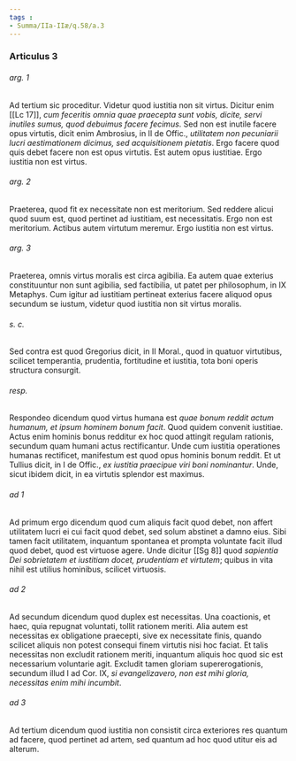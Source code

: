 ```yaml
---
tags : 
- Summa/IIa-IIæ/q.58/a.3
---
```


### Articulus 3

###### arg. 1
Ad tertium sic proceditur. Videtur quod iustitia non sit virtus. Dicitur enim [[Lc 17]], *cum feceritis omnia quae praecepta sunt vobis, dicite, servi inutiles sumus, quod debuimus facere fecimus*. Sed non est inutile facere opus virtutis, dicit enim Ambrosius, in II de Offic., *utilitatem non pecuniarii lucri aestimationem dicimus, sed acquisitionem pietatis*. Ergo facere quod quis debet facere non est opus virtutis. Est autem opus iustitiae. Ergo iustitia non est virtus.

###### arg. 2
Praeterea, quod fit ex necessitate non est meritorium. Sed reddere alicui quod suum est, quod pertinet ad iustitiam, est necessitatis. Ergo non est meritorium. Actibus autem virtutum meremur. Ergo iustitia non est virtus.

###### arg. 3
Praeterea, omnis virtus moralis est circa agibilia. Ea autem quae exterius constituuntur non sunt agibilia, sed factibilia, ut patet per philosophum, in IX Metaphys. Cum igitur ad iustitiam pertineat exterius facere aliquod opus secundum se iustum, videtur quod iustitia non sit virtus moralis.

###### s. c.
Sed contra est quod Gregorius dicit, in II Moral., quod in quatuor virtutibus, scilicet temperantia, prudentia, fortitudine et iustitia, tota boni operis structura consurgit.

###### resp.
Respondeo dicendum quod virtus humana est *quae bonum reddit actum humanum, et ipsum hominem bonum facit*. Quod quidem convenit iustitiae. Actus enim hominis bonus redditur ex hoc quod attingit regulam rationis, secundum quam humani actus rectificantur. Unde cum iustitia operationes humanas rectificet, manifestum est quod opus hominis bonum reddit. Et ut Tullius dicit, in I de Offic., *ex iustitia praecipue viri boni nominantur*. Unde, sicut ibidem dicit, in ea virtutis splendor est maximus.

###### ad 1
Ad primum ergo dicendum quod cum aliquis facit quod debet, non affert utilitatem lucri ei cui facit quod debet, sed solum abstinet a damno eius. Sibi tamen facit utilitatem, inquantum spontanea et prompta voluntate facit illud quod debet, quod est virtuose agere. Unde dicitur [[Sg 8]] quod *sapientia Dei sobrietatem et iustitiam docet, prudentiam et virtutem*; quibus in vita nihil est utilius hominibus, scilicet virtuosis.

###### ad 2
Ad secundum dicendum quod duplex est necessitas. Una coactionis, et haec, quia repugnat voluntati, tollit rationem meriti. Alia autem est necessitas ex obligatione praecepti, sive ex necessitate finis, quando scilicet aliquis non potest consequi finem virtutis nisi hoc faciat. Et talis necessitas non excludit rationem meriti, inquantum aliquis hoc quod sic est necessarium voluntarie agit. Excludit tamen gloriam supererogationis, secundum illud I ad Cor. IX, *si evangelizavero, non est mihi gloria, necessitas enim mihi incumbit*.

###### ad 3
Ad tertium dicendum quod iustitia non consistit circa exteriores res quantum ad facere, quod pertinet ad artem, sed quantum ad hoc quod utitur eis ad alterum.

